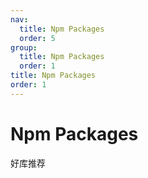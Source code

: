 ```yaml
---
nav:
  title: Npm Packages
  order: 5
group:
  title: Npm Packages
  order: 1
title: Npm Packages
order: 1
---
```


# Npm Packages

好库推荐

